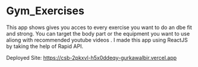 # Gym_Exercises
This app shows gives you acces to every exercise you want to do an dbe fit and strong.
You can target the body part or the equipment you want to use aliong with recommended
youtube videos .
I made this app using ReactJS by taking the help of Rapid API.

Deployed Site:
https://csb-2pkxvl-h5x0ddeqy-gurkawalbir.vercel.app
